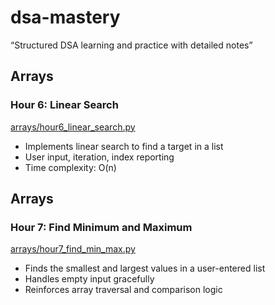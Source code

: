 # dsa-mastery
“Structured DSA learning and practice with detailed notes”

## Arrays

### Hour 6: Linear Search
[arrays/hour6_linear_search.py](arrays/hour6_linear_search.py)
- Implements linear search to find a target in a list
- User input, iteration, index reporting
- Time complexity: O(n)

## Arrays

### Hour 7: Find Minimum and Maximum
[arrays/hour7_find_min_max.py](arrays/hour7_find_min_max.py)
- Finds the smallest and largest values in a user-entered list
- Handles empty input gracefully
- Reinforces array traversal and comparison logic
